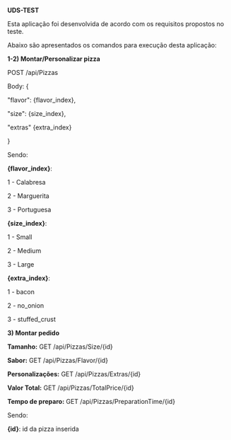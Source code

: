 **UDS-TEST**

Esta aplicação foi desenvolvida de acordo com os requisitos propostos no teste.

Abaixo são apresentados os comandos para execução desta aplicação:

**1-2) Montar/Personalizar pizza**

POST /api/Pizzas

Body:
{

  "flavor": {flavor_index},
  
  "size": {size_index},
  
  "extras" {extra_index}
  
}


Sendo:

**{flavor_index}**:

1 - Calabresa

2 - Marguerita

3 - Portuguesa

**{size_index}**:

1 - Small

2 - Medium

3 - Large

**{extra_index}**:

1 - bacon

2 - no_onion

3 - stuffed_crust

**3) Montar pedido**

**Tamanho:** GET /api/Pizzas/Size/{id}

**Sabor:** GET /api/Pizzas/Flavor/{id}

**Personalizações:** GET /api/Pizzas/Extras/{id}

**Valor Total:** GET /api/Pizzas/TotalPrice/{id}

**Tempo de preparo:** GET /api/Pizzas/PreparationTime/{id}

Sendo:

**{id}**: id da pizza inserida
